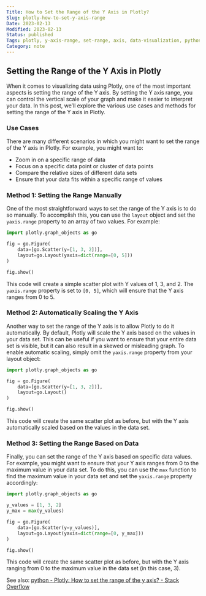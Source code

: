 ```yaml
---
Title: How to Set the Range of the Y Axis in Plotly?
Slug: plotly-how-to-set-y-axis-range
Date: 2023-02-13
Modified: 2023-02-13
Status: published
Tags: plotly, y-axis-range, set-range, axis, data-visualization, python, scatter-plot, data-analysis, data-interpretation, manual-range-setting, automatic-range-scaling, maximum-value-in-data-set, data-range-control
Category: note
---
```


## Setting the Range of the Y Axis in Plotly

When it comes to visualizing data using Plotly, one of the most important aspects is setting the range of the Y axis. By setting the Y axis range, you can control the vertical scale of your graph and make it easier to interpret your data. In this post, we’ll explore the various use cases and methods for setting the range of the Y axis in Plotly.

### Use Cases

There are many different scenarios in which you might want to set the range of the Y axis in Plotly. For example, you might want to:

-   Zoom in on a specific range of data
-   Focus on a specific data point or cluster of data points
-   Compare the relative sizes of different data sets
-   Ensure that your data fits within a specific range of values

### Method 1: Setting the Range Manually

One of the most straightforward ways to set the range of the Y axis is to do so manually. To accomplish this, you can use the `layout` object and set the `yaxis.range` property to an array of two values. For example:

```python
import plotly.graph_objects as go

fig = go.Figure(
    data=[go.Scatter(y=[1, 3, 2])],
    layout=go.Layout(yaxis=dict(range=[0, 5]))
)

fig.show()

```
This code will create a simple scatter plot with Y values of 1, 3, and 2. The `yaxis.range` property is set to `[0, 5]`, which will ensure that the Y axis ranges from 0 to 5.

### Method 2: Automatically Scaling the Y Axis

Another way to set the range of the Y axis is to allow Plotly to do it automatically. By default, Plotly will scale the Y axis based on the values in your data set. This can be useful if you want to ensure that your entire data set is visible, but it can also result in a skewed or misleading graph. To enable automatic scaling, simply omit the `yaxis.range` property from your layout object:

```python
import plotly.graph_objects as go

fig = go.Figure(
    data=[go.Scatter(y=[1, 3, 2])],
    layout=go.Layout()
)

fig.show()

```
This code will create the same scatter plot as before, but with the Y axis automatically scaled based on the values in the data set.

### Method 3: Setting the Range Based on Data

Finally, you can set the range of the Y axis based on specific data values. For example, you might want to ensure that your Y axis ranges from 0 to the maximum value in your data set. To do this, you can use the `max` function to find the maximum value in your data set and set the `yaxis.range` property accordingly:

```python
import plotly.graph_objects as go

y_values = [1, 3, 2]
y_max = max(y_values)

fig = go.Figure(
    data=[go.Scatter(y=y_values)],
    layout=go.Layout(yaxis=dict(range=[0, y_max]))
)

fig.show()

```

This code will create the same scatter plot as before, but with the Y axis ranging from 0 to the maximum value in the data set (in this case, 3).

See also: [python - Plotly: How to set the range of the y axis? - Stack Overflow](https://stackoverflow.com/questions/55704058/plotly-how-to-set-the-range-of-the-y-axis)
